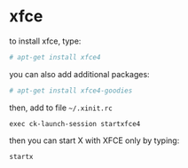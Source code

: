 # xfce

to install xfce, type:
```sh
# apt-get install xfce4
```

you can also add additional packages:
```sh
# apt-get install xfce4-goodies
```
 
then, add to file `~/.xinit.rc`
```
exec ck-launch-session startxfce4
```

then you can start X with XFCE only by typing: 
```sh
startx
```
